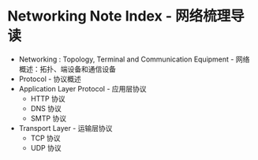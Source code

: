 # Networking Note Index - 网络梳理导读

- Networking : Topology, Terminal and Communication Equipment  - 网络概述：拓扑、端设备和通信设备
- Protocol - 协议概述
- Application Layer Protocol - 应用层协议
  - HTTP 协议
  - DNS 协议
  - SMTP 协议
- Transport Layer - 运输层协议
  - TCP 协议
  - UDP 协议